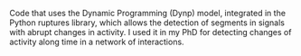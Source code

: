 Code that uses the Dynamic Programming (Dynp) model, integrated in the Python ruptures library, which allows the detection of segments in signals with abrupt changes in activity. I used it in my PhD for detecting changes of activity along time in a network of interactions.
